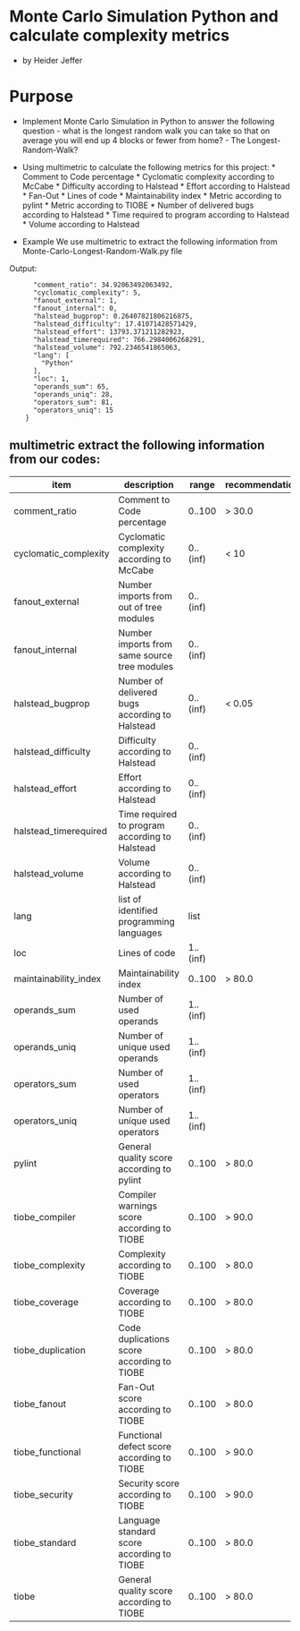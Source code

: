 # Monte Carlo Simulation Python and calculate complexity metrics
- by Heider Jeffer
# Purpose
- Implement  Monte Carlo Simulation in Python to answer the following question
      - what is the longest random walk you can take so that on average you will end up 4 blocks or fewer from home?
      - The Longest-Random-Walk?
      
- Using multimetric to calculate the following metrics for this project:
      * Comment to Code percentage
      * Cyclomatic complexity according to McCabe
      * Difficulty according to Halstead
      * Effort according to Halstead
      * Fan-Out
      * Lines of code
      * Maintainability index
      * Metric according to pylint
      * Metric according to TIOBE
      * Number of delivered bugs according to Halstead
      * Time required to program according to Halstead
      * Volume according to Halstead

- Example 
We use multimetric to extract the following information from Monte-Carlo-Longest-Random-Walk.py file


Output:

```
      "comment_ratio": 34.92063492063492,
      "cyclomatic_complexity": 5,
      "fanout_external": 1,
      "fanout_internal": 0,
      "halstead_bugprop": 0.26407821806216875,
      "halstead_difficulty": 17.41071428571429,
      "halstead_effort": 13793.371211282923,
      "halstead_timerequired": 766.2984006268291,
      "halstead_volume": 792.2346541865063,
      "lang": [
        "Python"
      ],
      "loc": 1,
      "operands_sum": 65,
      "operands_uniq": 28,
      "operators_sum": 81,
      "operators_uniq": 15
    }
```

## multimetric extract the following information from our codes:

| item                  | description                                    | range    | recommendation |
| --------------------- | ---------------------------------------------- | -------- | -------------- |
| comment_ratio         | Comment to Code percentage                     | 0..100   | > 30.0         |
| cyclomatic_complexity | Cyclomatic complexity according to McCabe      | 0..(inf) | < 10           |
| fanout_external       | Number imports from out of tree modules        | 0..(inf) |                |
| fanout_internal       | Number imports from same source tree modules   | 0..(inf) |                |
| halstead_bugprop      | Number of delivered bugs according to Halstead | 0..(inf) | < 0.05         |
| halstead_difficulty   | Difficulty according to Halstead               | 0..(inf) |                |
| halstead_effort       | Effort according to Halstead                   | 0..(inf) |                |
| halstead_timerequired | Time required to program according to Halstead | 0..(inf) |                |
| halstead_volume       | Volume according to Halstead                   | 0..(inf) |                |
| lang                  | list of identified programming languages       | list     |                |
| loc                   | Lines of code                                  | 1..(inf) |                |
| maintainability_index | Maintainability index                          | 0..100   | > 80.0         |
| operands_sum          | Number of used operands                        | 1..(inf) |                |
| operands_uniq         | Number of unique used operands                 | 1..(inf) |                |
| operators_sum         | Number of used operators                       | 1..(inf) |                |
| operators_uniq        | Number of unique used operators                | 1..(inf) |                |
| pylint                | General quality score according to pylint      | 0..100   | > 80.0         |
| tiobe_compiler        | Compiler warnings score according to TIOBE     | 0..100   | > 90.0         |
| tiobe_complexity      | Complexity according to TIOBE                  | 0..100   | > 80.0         |
| tiobe_coverage        | Coverage according to TIOBE                    | 0..100   | > 80.0         |
| tiobe_duplication     | Code duplications score according to TIOBE     | 0..100   | > 80.0         |
| tiobe_fanout          | Fan-Out score according to TIOBE               | 0..100   | > 80.0         |
| tiobe_functional      | Functional defect score according to TIOBE     | 0..100   | > 90.0         |
| tiobe_security        | Security score according to TIOBE              | 0..100   | > 90.0         |
| tiobe_standard        | Language standard score according to TIOBE     | 0..100   | > 80.0         |
| tiobe                 | General quality score according to TIOBE       | 0..100   | > 80.0         |

